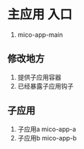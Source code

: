 # 主应用 入口
1. mico-app-main
## 修改地方
1. 提供子应用容器
2. 已经暴露子应用钩子


## 子应用
1. 子应用a mico-app-a
2. 子应用b mico-app-b
   



